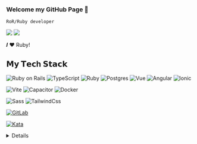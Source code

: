 ### Welcome my GitHub Page 👋
``RoR/Ruby developer``


[![](https://img.shields.io/badge/-ov_tit-%231DA1F2?style=flat-square&logo=X&logoColor=ffffff)](https://twitter.com/ov_tit)
[![](https://img.shields.io/badge/-@titanfat-%23181717?style=flat-square&logo=github)](https://github.com/titanfat)

𝑰 ❤️  Ruby!

## 𝗠𝘆 𝗧𝗲𝗰h 𝗦𝘁𝗮𝗰𝗸

![Ruby on Rails](https://img.shields.io/badge/-RubyonRails-%232c3e50?logoColor=red&logo=ruby)
![TypeScript](https://img.shields.io/badge/-Ts-%232c3e50?style=flat-square&logo=typescript)
![Ruby](https://img.shields.io/badge/-Ruby.rb-%232c3e50?style=flat-square&logo=ruby&logoColor=red)
![Postgres](https://img.shields.io/badge/PostgreSQL-316192?style=flat-square&logo=postgresql&logoColor=white)
![Vue](https://img.shields.io/badge/Vue.js-35495E?style=flat-square&logo=vuedotjs&logoColor=4FC08D)
![Angular](https://img.shields.io/badge/Angular-DD0031?style=flat-square&logo=angular&logoColor=white)
![Ionic](https://img.shields.io/badge/Ionic-3880FF?style=flat-square&logo=ionic&logoColor=white)

![Vite](https://img.shields.io/badge/-Vite-%232C3A42?style=flat-square&logo=vite)
![Capacitor](https://img.shields.io/badge/Capacitor-119EFF?style=flat-square&logo=Capacitor&logoColor=white)
![Docker](https://img.shields.io/badge/Docker-2496ED?style=flat-square&logo=docker&logoColor=fff)


![Sass](https://img.shields.io/badge/-Sass-%23CC6699?style=flat-square&logo=sass&logoColor=ffffff)
![TailwindCss](https://img.shields.io/badge/-TailwindCss-%231a202c?style=flat-square&logo=tailwind-css)

[![GitLab](https://img.shields.io/badge/GitLab-FC6D26?logo=gitlab&logoColor=fff)](https://gitlab.com/titanfat)

[![Kata](https://www.codewars.com/users/titanfat/badges/small)]()
<details>

<a href="https://github.com/anuraghazra/github-readme-stats">
  <img align="center" src="https://github-readme-stats.vercel.app/api/top-langs/?username=titanfat&hide=html,&hide_border=true&title_color=5391FE&text_color=555&show_icons=true&theme=dracula" />
</a>

</details> 
